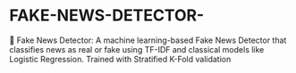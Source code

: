 # FAKE-NEWS-DETECTOR-
📰 Fake News Detector: A machine learning-based Fake News Detector that classifies news as real or fake using TF-IDF and classical models like Logistic Regression. Trained with Stratified K-Fold validation

